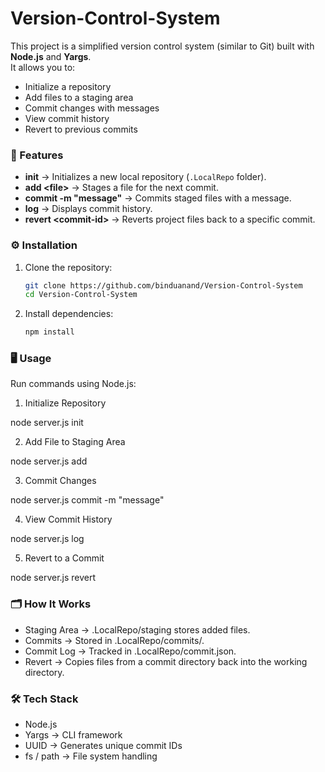 # Version-Control-System

This project is a simplified version control system (similar to Git) built with **Node.js** and **Yargs**.  
It allows you to:

- Initialize a repository  
- Add files to a staging area  
- Commit changes with messages  
- View commit history  
- Revert to previous commits  



### 🚀 Features
- **init** → Initializes a new local repository (`.LocalRepo` folder).  
- **add \<file\>** → Stages a file for the next commit.  
- **commit -m "message"** → Commits staged files with a message.  
- **log** → Displays commit history.  
- **revert \<commit-id\>** → Reverts project files back to a specific commit.  





### ⚙️ Installation
1. Clone the repository:
   ```bash
   git clone https://github.com/binduanand/Version-Control-System
   cd Version-Control-System
   ```

2. Install dependencies:
   ```bash
   npm install
   ```


### 🖥️ Usage
Run commands using Node.js:

1. Initialize Repository

node server.js init

2. Add File to Staging Area

node server.js add <file>

3. Commit Changes

node server.js commit -m "message"

4. View Commit History

node server.js log

5. Revert to a Commit

 node server.js revert <commit-id>



### 🗂️ How It Works
- Staging Area → .LocalRepo/staging stores added files.
- Commits → Stored in .LocalRepo/commits/<commit-id>.
- Commit Log → Tracked in .LocalRepo/commit.json.
- Revert → Copies files from a commit directory back into the working directory.

### 🛠️ Tech Stack
 - Node.js
 - Yargs → CLI framework
 - UUID → Generates unique commit IDs
 - fs / path → File system handling
